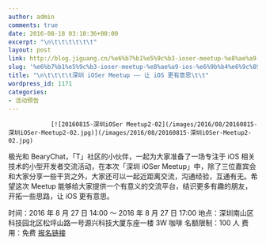 ```yaml
---
author: admin
comments: true
date: 2016-08-18 03:10:36+00:00
excerpt: "\n\t\t\t\t\t\t"
layout: post
link: http://blog.jiguang.cn/%e6%b7%b1%e5%9c%b3-ioser-meetup-%e8%ae%a9-ios-%e6%9b%b4%e6%9c%89%e6%84%8f%e6%80%9d/
slug: '%e6%b7%b1%e5%9c%b3-ioser-meetup-%e8%ae%a9-ios-%e6%9b%b4%e6%9c%89%e6%84%8f%e6%80%9d'
title: "\n\t\t\t\t深圳 iOSer Meetup —— 让 iOS 更有意思\t\t"
wordpress_id: 1171
categories:
- 活动预告
---
```



				[![20160815-深圳iOSer Meetup2-02](/images/2016/08/20160815-深圳iOSer-Meetup2-02.jpg)](/images/2016/08/20160815-深圳iOSer-Meetup2-02.jpg)

极光和 BearyChat，「T」社区的小伙伴，一起为大家准备了一场专注于 iOS 相关技术的小型开发者交流活动，在本次「深圳 iOSer Meetup」中，除了三位嘉宾会和大家分享一些干货之外，大家还可以一起近距离交流，沟通经验，互通有无。希望这次 Meetup 能够给大家提供一个有意义的交流平台，结识更多有趣的朋友，开拓一些思路，让 iOS 更有意思。

时间：2016 年 8 月 27 日 14:00 ～ 2016 年 8 月 27 日 17:00
地点：深圳南山区科技园北区松坪山路一号源兴科技大厦东座一楼 3W 咖啡
名额限制：100 人
费用：免费
[报名链接](http://www.huodongxing.com/event/4348427163100)		
